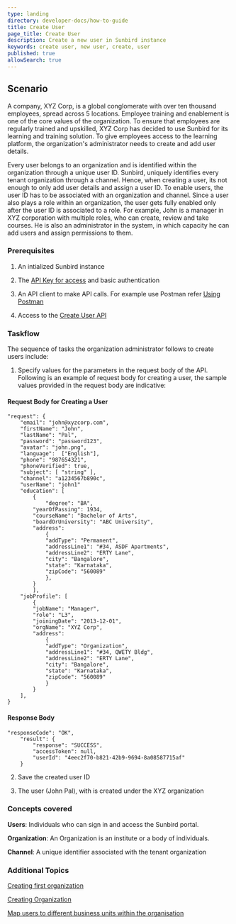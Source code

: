 ```yaml
---
type: landing
directory: developer-docs/how-to-guide
title: Create User
page_title: Create User
description: Create a new user in Sunbird instance
keywords: create user, new user, create, user
published: true
allowSearch: true
---
```

## Scenario

A company, XYZ Corp, is a global conglomerate with over ten thousand employees, spread across 5 locations. Employee training and enablement is one of the core values of the organization. To ensure that employees are regularly trained and upskilled, XYZ Corp has decided to use Sunbird for its learning and training solution. To give employees access to the learning platform, the organization's administrator needs to create and add user details. 

Every user belongs to an organization and is identified within the organization through a unique user ID. Sunbird, uniquely identifies every tenant organization through a channel. Hence, when creating a user, its not enough to only add user details and assign a user ID. To enable users, the user ID has to be associated with an organization and channel. Since a user also plays a role within an organization, the user gets fully enabled only after the user ID is associated to a role. For example, John is a manager in XYZ corporation with multiple roles, who can create, review and take courses. He is also an administrator in the system, in which capacity he can add users and assign permissions to them.  

### Prerequisites

1. An intialized Sunbird instance

2. The [API Key for access](http://www.sunbird.org) and basic authentication
  
3. An API client to make API calls. For example use Postman refer [Using Postman](http://www.sunbird.org/apis/framework/#tag/usingpostman)

4. Access to the [Create User API](http://www.sunbird.org/apis/userapi/#operation/Create%20User)

### Taskflow
 
The sequence of tasks the organization administrator follows to create users include:

1. Specify values for the parameters in the request body of the API. Following is an example of request body for creating a user, the sample values provided in the request body are indicative:

#### Request Body for Creating a User

    "request": {
        "email": "john@xyzcorp.com",
        "firstName": "John", 
        "lastName": "Pal",
        "password": "password123",
        "avatar": "john.png",
        "language":  ["English"],
        "phone": "987654321", 
        "phoneVerified": true,
        "subject": [ "string" ],
        "channel": "a1234567b890c",
        "userName": "john1"
        "education": [
            {
                "degree": "BA",
            "yearOfPassing": 1934,
            "courseName": "Bachelor of Arts",
            "boardOrUniversity": "ABC University",
            "address": 
                {
                "addType": "Permanent",
                "addressLine1": "#34, ASDF Apartments",
                "addressLine2": "ERTY Lane",
                "city": "Bangalore",
                "state": "Karnataka",
                "zipCode": "560089"
                },
            }
            ],
        "jobProfile": [
            {
            "jobName": "Manager",
            "role": "L3",
            "joiningDate": "2013-12-01",
            "orgName": "XYZ Corp",
            "address": 
                {
                "addType": "Organization",
                "addressLine1": "#34, QWETY Bldg",
                "addressLine2": "ERTY Lane",
                "city": "Bangalore",
                "state": "Karnataka",
                "zipCode": "560089"
                }
            }
        ],
    }


#### Response Body 

    "responseCode": "OK",
        "result": {
            "response": "SUCCESS",
            "accessToken": null,
            "userId": "4eec2f70-b821-42b9-9694-8a08587715af"
        }

2. Save the created user ID

3. The user (John Pal), with is created under the XYZ organization

### Concepts covered

**Users**: Individuals who can sign in and access the Sunbird portal.

**Organization**: An Organization is an institute or a body of individuals. 

**Channel**: A unique identifier associated with the tenant organization

### Additional Topics

[Creating first organization](http://www.sunbird.org/developer-docs/initialization)

[Creating Organization](http://www.sunbird.org/developer-docs/how-to-guide/how_to_create_organization)

[Map users to different business units within the organisation](http://www.sunbird.org/developer-docs/how-to-guide/how_to_create_org_add_user)